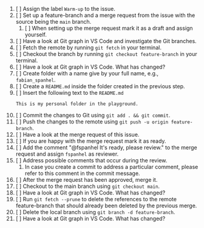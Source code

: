 1. [ ] Assign the label `Warm-up` to the issue.
1. [ ] Set up a feature-branch and a merge request from the issue with the source being the `main` branch.
    1. [ ] When setting up the merge request mark it as a draft and assign yourself.
1. [ ] Have a look at Git graph in VS Code and investigate the Git branches.
1. [ ] Fetch the remote by running `git fetch` in your terminal.
1. [ ] Checkout the branch by running `git checkout feature-branch` in your terminal.
1. [ ] Have a look at Git graph in VS Code. What has changed?
1. [ ] Create folder with a name give by your full name, e.g., `fabian_spanhel`.
1. [ ] Create a `README.md` inside the folder created in the previous step.
1. [ ] Insert the following text to the `README.md`
    ```
    This is my personal folder in the playground.
    ```
1. [ ] Commit the changes to Git using `git add . && git commit`.
1. [ ] Push the changes to the remote using `git push -u origin feature-branch`.
1. [ ] Have a look at the merge request of this issue.
1. [ ] If you are happy with the merge request mark it as ready.
1. [ ] Add the comment "@fspanhel It's ready, please review." to the merge request and assign `fspanhel` as reviewer.
1. [ ] Address possible comments that occur during the review.
    1. In case you create a commit to address a particular comment, please refer to this comment in the commit message.
1. [ ] After the merge request has been approved, merge it.
1. [ ] Checkout to the main branch using `git checkout main`.
1. [ ] Have a look at Git graph in VS Code. What has changed?
1. [ ] Run `git fetch --prune` to delete the references to the remote feature-branch that should already been deleted by the previous merge.
1. [ ] Delete the local branch using `git branch -d feature-branch`.
1. [ ] Have a look at Git graph in VS Code. What has changed?
